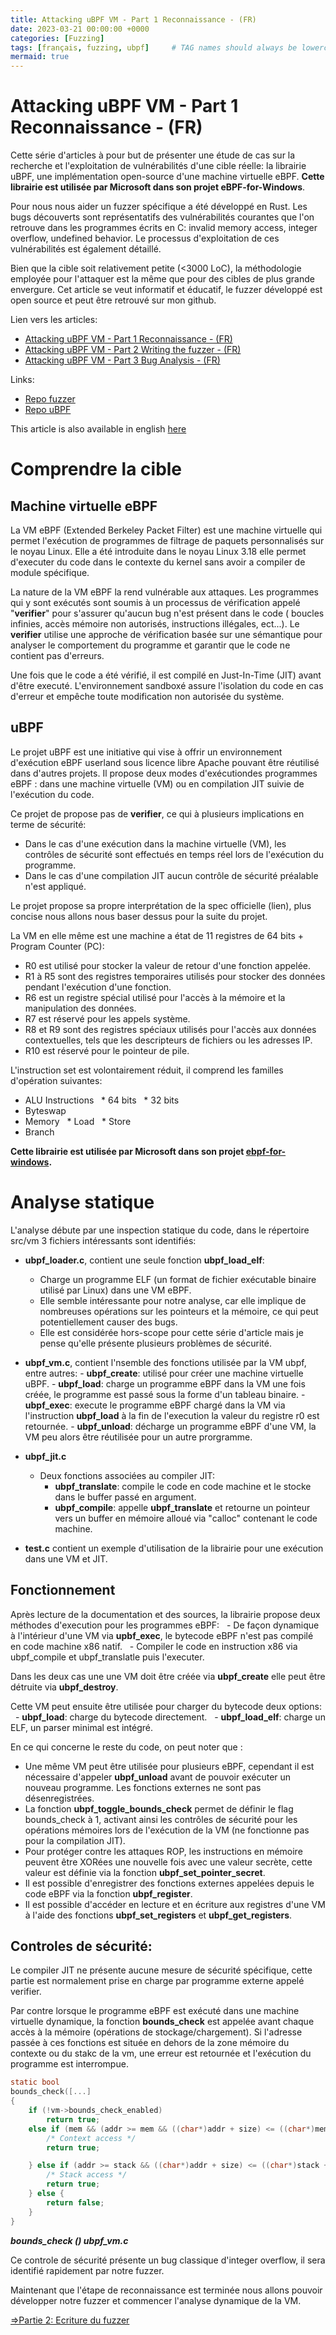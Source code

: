 ```yaml
---
title: Attacking uBPF VM - Part 1 Reconnaissance - (FR)
date: 2023-03-21 00:00:00 +0000
categories: [Fuzzing]
tags: [français, fuzzing, ubpf]     # TAG names should always be lowercase
mermaid: true
---
```

# Attacking uBPF VM - Part 1 Reconnaissance - (FR)

Cette série d'articles à pour but de présenter une étude de cas sur la recherche et l'exploitation de vulnérabilités d'une cible réelle: la librairie uBPF, une implémentation open-source d'une machine virtuelle eBPF. __Cette librairie est utilisée par Microsoft dans son projet eBPF-for-Windows__.

Pour nous nous aider un fuzzer spécifique a été développé en Rust. Les bugs découverts sont représentatifs des vulnérabilités courantes que l'on retrouve dans les programmes écrits en C: invalid memory access, integer overflow, undefined behavior. Le processus d'exploitation de ces vulnérabilités est également détaillé.

Bien que la cible soit relativement petite (<3000 LoC), la méthodologie employée pour l'attaquer est la même que pour des cibles de plus grande envergure.  Cet article se veut informatif et éducatif, le fuzzer développé est open source et peut être retrouvé sur mon github.

Lien vers les articles:
- [Attacking uBPF VM - Part 1 Reconnaissance - (FR)](https://joachimff.github.io/posts/2023-03-21-Attacking-uBPF-VM-Part-1-Reconnaissance-(FR)/)
- [Attacking uBPF VM - Part 2 Writing the fuzzer - (FR)](https://joachimff.github.io/posts/2023-03-21-Attacking-uBPF-VM-Part-2-Writing-the-fuzzer-(FR)/)
- [Attacking uBPF VM - Part 3 Bug Analysis - (FR)](https://joachimff.github.io/posts/2023-03-21-Attacking-uBPF-VM-Part-3-Bug-Analysis-(FR)/)

Links:
- [Repo fuzzer](https://github.com/joachimff/eBPF-fuzzer)
- [Repo uBPF](https://github.com/iovisor/ubpf)

This article is also available in english  [here](https://joachimff.github.io/posts/2023-03-22-Attacking-uBPF-VM-Part-1-Reconnaissance-(EN)/)


# Comprendre la cible
## Machine virtuelle eBPF 

La VM eBPF (Extended Berkeley Packet Filter) est une machine virtuelle qui permet l'exécution de programmes de filtrage de paquets personnalisés sur le noyau Linux. Elle a été introduite dans le noyau Linux 3.18 elle permet d'executer du code dans le contexte du kernel sans avoir a compiler de module spécifique.

La nature de la VM eBPF la rend vulnérable aux attaques. Les programmes qui y sont exécutés sont soumis à un processus de vérification appelé "**verifier**" pour s'assurer qu'aucun bug n'est présent dans le code ( boucles infinies, accès mémoire non autorisés, instructions illégales, ect...). Le **verifier** utilise une approche de vérification basée sur une sémantique pour analyser le comportement du programme et garantir que le code ne contient pas d'erreurs.

Une fois que le code a été vérifié, il est compilé en Just-In-Time (JIT) avant d'être executé. L'environnement sandboxé assure l'isolation du code en cas d'erreur et empêche toute modification non autorisée du système.

## uBPF

Le projet uBPF est une initiative qui vise à offrir un environnement d'exécution eBPF userland sous licence libre Apache pouvant être réutilisé dans d'autres projets. Il propose deux modes d'exécutiondes programmes eBPF : dans une machine virtuelle (VM) ou en compilation JIT suivie de l'exécution du code. 

Ce projet de propose pas de __verifier__, ce qui à plusieurs implications en terme de sécurité: 
- Dans le cas d'une exécution dans la machine virtuelle (VM), les contrôles de sécurité sont effectués en temps réel lors de l'exécution du programme.  
- Dans le cas d'une compilation JIT aucun contrôle de sécurité préalable n'est appliqué. 

Le projet propose sa propre interprétation de la spec officielle (lien), plus concise nous allons nous baser dessus pour la suite du projet.

La VM en elle même est une machine a état de 11 registres de 64 bits + Program Counter (PC):
-   R0 est utilisé pour stocker la valeur de retour d'une fonction appelée.
-   R1 à R5 sont des registres temporaires utilisés pour stocker des données pendant l'exécution d'une fonction.
-   R6 est un registre spécial utilisé pour l'accès à la mémoire et la manipulation des données.
-   R7 est réservé pour les appels système.
-   R8 et R9 sont des registres spéciaux utilisés pour l'accès aux données contextuelles, tels que les descripteurs de fichiers ou les adresses IP.
-   R10 est réservé pour le pointeur de pile.

L'instruction set est volontairement réduit, il comprend les familles d'opération suivantes:
* ALU Instructions
  * 64 bits
  * 32 bits
* Byteswap
* Memory
  * Load
  * Store
* Branch

__Cette librairie est utilisée par Microsoft dans son projet [ebpf-for-windows](https://github.com/microsoft/ebpf-for-windows).__

# Analyse statique

L'analyse débute par une inspection statique du code, dans le répertoire src/vm 3 fichiers intéressants sont identifiés:

- __ubpf_loader.c__, contient une seule fonction **ubpf_load_elf**: 
	- Charge un programme ELF (un format de fichier exécutable binaire utilisé par Linux) dans une VM eBPF. 
	- Elle semble intéressante pour notre analyse, car elle implique de nombreuses opérations sur les pointeurs et la mémoire, ce qui peut potentiellement causer des bugs. 
	- Elle est considérée hors-scope pour cette série d'article mais je pense qu'elle présente plusieurs problèmes de sécurité.

- __ubpf_vm.c__, contient l'nsemble des fonctions utilisée par la VM ubpf, entre autres:
		- __ubpf_create__: utilisé pour créer une machine virtuelle uBPF.
		- __ubpf_load__: charge un programme eBPF dans la VM une fois créée, le programme est passé sous la forme d'un tableau binaire.
		- __ubpf_exec__: execute le programme eBPF chargé dans la VM via l'instruction __ubpf_load__ à la fin de l'execution la valeur du registre r0 est retournée.
		- __ubpf_unload__: décharge un programme eBPF d'une VM, la VM peu alors être réutilisée pour un autre prorgramme.

- __ubpf_jit.c__
	- Deux fonctions associées au compiler JIT:
		- __ubpf_translate__:  compile le code en code machine et le stocke dans le buffer passé en argument.
		- __ubpf_compile__: appelle **ubpf_translate** et retourne un pointeur vers un buffer en mémoire alloué via "calloc" contenant le code machine.
- __test.c__ contient un exemple d'utilisation de la librairie pour une exécution dans une VM et JIT.

## Fonctionnement

Après lecture de la documentation et des sources, la librairie propose deux méthodes d'execution pour les programmes eBPF:
  - De façon dynamique à l'intérieur d'une VM via __upbf_exec__, le bytecode eBPF n'est pas compilé en code machine x86 natif.
  - Compiler le code en instruction x86  via ubpf_compile et ubpf_translatle puis l'executer.

Dans les deux cas une une VM doit être créée via __ubpf_create__ elle peut être détruite via __ubpf_destroy__.

Cette VM peut ensuite être utilisée pour charger du bytecode deux options:
  - __ubpf_load__: charge du bytecode directement.
  - __ubpf_load_elf__: charge un ELF, un parser minimal est intégré.

En ce qui concerne le reste du code, on peut noter que :
-   Une même VM peut être utilisée pour plusieurs eBPF, cependant il est nécessaire d'appeler **ubpf_unload** avant de pouvoir exécuter un nouveau programme. Les fonctions externes ne sont pas désenregistrées.
-   La fonction **ubpf_toggle_bounds_check** permet de définir le flag bounds_check à 1, activant ainsi les contrôles de sécurité pour les opérations mémoires lors de l'exécution de la VM (ne fonctionne pas pour la compilation JIT).
-   Pour protéger contre les attaques ROP, les instructions en mémoire peuvent être XORées une nouvelle fois avec une valeur secrète, cette valeur est définie via la fonction **ubpf_set_pointer_secret**.
-   Il est possible d'enregistrer des fonctions externes appelées depuis le code eBPF via la fonction **ubpf_register**.
-   Il est possible d'accéder en lecture et en écriture aux registres d'une VM à l'aide des fonctions **ubpf_set_registers** et **ubpf_get_registers**.

## Controles de sécurité:

Le compiler JIT ne présente aucune mesure de sécurité spécifique, cette partie est normalement prise en charge par programme externe appelé verifier.

Par contre lorsque le programme eBPF est exécuté dans une machine virtuelle dynamique, la fonction **bounds_check** est appelée avant chaque accès à la mémoire (opérations de stockage/chargement). Si l'adresse passée à ces fonctions est située en dehors de la zone mémoire du contexte ou du stakc de la vm, une erreur est retournée et l'exécution du programme est interrompue.

```c
static bool
bounds_check([...]
{
    if (!vm->bounds_check_enabled)
        return true;
    else if (mem && (addr >= mem && ((char*)addr + size) <= ((char*)mem + mem_len))) {
        /* Context access */
        return true;

    } else if (addr >= stack && ((char*)addr + size) <= ((char*)stack + UBPF_STACK_SIZE)) {
        /* Stack access */
        return true;
    } else {
        return false;
    }
}
```
___bounds_check () ubpf_vm.c___

Ce controle de sécurité présente un bug classique d'integer overflow, il sera identifié rapidement par notre fuzzer.

Maintenant que l'étape de reconnaissance est terminée nous allons pouvoir développer notre fuzzer et commencer l'analyse dynamique de la VM.

[=>Partie 2: Ecriture du fuzzer](https://joachimff.github.io/posts/2023-03-21-Attacking-uBPF-VM-Part-2-Writing-the-fuzzer-(FR)/)
